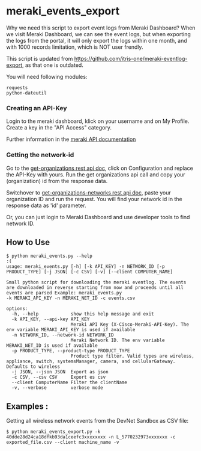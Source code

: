 # meraki_events_export

Why we need this script to export event logs from Meraki Dashboard?
When we visit Meraki Dashboard, we can see the event logs, but when exporting the logs from the portal, it will only export the logs within one month, and with 1000 records limitation, which is NOT user frendly.

This script is updated from https://github.com/itris-one/meraki-eventlog-export, as that one is outdated. 

You will need following modules:

```
requests
python-dateutil
```

### Creating an API-Key
Login to the meraki dashboard, klick on your username and on My Profile. Create a key in the "API Access" category.

Further information in the [meraki API documentation](https://documentation.meraki.com/General_Administration/Other_Topics/The_Cisco_Meraki_Dashboard_API)

### Getting the network-id

Go to the [get-organizations rest api doc](https://developer.cisco.com/meraki/api/#!get-organizations), click on Configuration and replace the API-Key with yours. Run the get organizations api call and copy your (organization) id from the response data.

Switchover to [get-organizations-networks rest api doc](https://developer.cisco.com/meraki/api/#!get-organization-networks), paste your organization ID and run the request. You will find your network id in the response data as 'id' parameter.

Or, you can just login to Meraki Dashboard and use developer tools to find network ID.


## How to Use

```
$ python meraki_events.py --help                                                                                     :(
usage: meraki_events.py [-h] [-k API_KEY] -n NETWORK_ID [-p PRODUCT_TYPE] [-j JSON] [-c CSV] [-v] [--client COMPUTER_NAME]

Small python script for downloading the meraki eventlog. The events are downloaded in reverse starting from now and proceeds until all events are parsed Example: meraki_events.py
-k MERAKI_API_KEY -n MERAKI_NET_ID -c events.csv

options:
  -h, --help            show this help message and exit
  -k API_KEY, --api-key API_KEY
                        Meraki API Key (X-Cisco-Meraki-API-Key). The env variable MERAKI_API_KEY is used if available
  -n NETWORK_ID, --network-id NETWORK_ID
                        Meraki Network ID. The env variable MERAKI_NET_ID is used if available
  -p PRODUCT_TYPE, --product-type PRODUCT_TYPE
                        Product type filter. Valid types are wireless, appliance, switch, systemsManager, camera, and cellularGateway. Defaults to wireless
  -j JSON, --json JSON  Export as json
  -c CSV, --csv CSV     Export es csv
  --client ComputerName Filter the clientName
  -v, --verbose         verbose mode
```

## Examples : 
Getting all wireless network events from the DevNet Sandbox as CSV file:
```
$ python meraki_events_export.py -k 40dde28d24ca18dfkb93da1ceefc3xxxxxxxx -n L_5770232973xxxxxxx -c exported_file.csv --client machine_name -v

```
